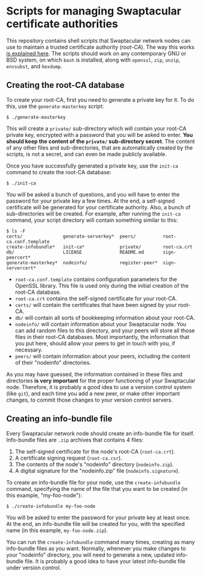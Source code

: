 # Scripts for managing Swaptacular certificate authorities

This repository contains shell scripts that Swaptacular network nodes can
use to maintain a trusted certificate authority (*root-CA*). The way this
works [is explained
here](http://swaptacular.github.io/2023/04/26/under-the-hood-peer-connections/).
The scripts should work on any contemporary GNU or BSD system, on which
`bash` is installed, along with `openssl`, `zip`, `unzip`, `envsubst`, and
`hexdump`.

## Creating the root-CA database

To create your root-CA, first you need to generate a private key for it. To
do this, use the `generate-masterkey` script:

```shell
$ ./generate-masterkey
```

This will create a `private/` sub-directory which will contain your root-CA
private key, encrypted with a password that you will be asked to enter.
**You should keep the content of the `private/` sub-directory secret**. The
content of any other files and sub-directories, that are automatically
created by the scripts, is not a secret, and can even be made publicly
available.

Once you have successfully generated a private key, use the `init-ca`
command to create the root-CA database:

```shell
$ ./init-ca
```

You will be asked a bunch of questions, and you will have to enter the
password for your private key a few times. At the end, a self-signed
certificate will be generated for your certificate authority. Also, a bunch
of sub-directories will be created. For example, after running the `init-ca`
command, your script directory will contain something similar to this:

``` shell
$ ls -F
certs/               generate-serverkey*  peers/          root-ca.conf.template
create-infobundle*   init-ca*             private/        root-ca.crt
db/                  LICENSE              README.md       sign-peercert*
generate-masterkey*  nodeinfo/            register-peer*  sign-servercert*
```

* `root-ca.conf.template` contains configuration parameters for the OpenSSL
  library. This file is used only during the initial creation of the root-CA
  database.
* `root-ca.crt` contains the self-signed certificate for your root-CA.
* `certs/` will contain the certificates that have been signed by your
  root-CA.
* `db/` will contain all sorts of bookkeeping information about your
  root-CA.
* `nodeinfo/` will contain information about your Swaptacular node. You can
  add random files to this directory, and your peers will store all those
  files in their root-CA databases. Most importantly, the information that
  you put here, should allow your peers to get in touch with you, if
  necessary.
* `peers/` will contain information about your peers, including the content
  of their "nodeinfo" directories.

As you may have guessed, the information contained in these files and
directories **is very important** for the proper functioning of your
Swaptacular node. Therefore, it is probably a good idea to use a version
control system (like `git`), and each time you add a new peer, or make other
important changes, to commit those changes to your version control servers.

## Creating an info-bundle file

Every Swaptacular network node should create an info-bundle file for itself.
Info-bundle files are `.zip` archives that contains 4 files:

1. The self-signed certificate for the node's root-CA (`root-ca.crt`).
2. A certificate signing request (`root-ca.csr`).
3. The contents of the node's "nodeinfo" directory (`nodeinfo.zip`).
4. A digital signature for the "nodeinfo.zip" file (`nodeinfo.signature`).

To create an info-bundle file for your node, use the `create-infobundle`
command, specifying the name of the file that you want to be created (in
this example, "my-foo-node"):

```shell
$ ./create-infobundle my-foo-node
```

You will be asked to enter the password for your private key at least once.
At the end, an info-bundle file will be created for you, with the specified
name (in this example, `my-foo-node.zip`).

You can run the `create-infobundle` command many times, creating as many
info-bundle files as you want. Normally, whenever you make changes to your
"nodeinfo" directory, you will need to generate a new, updated info-bundle
file. It is probably a good idea to have your latest info-bundle file under
version control.

